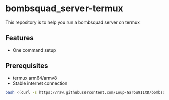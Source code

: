 # bombsquad_server-termux
This repository is to help you run a bombsquad server on termux

## Features
+ One command setup

## Prerequisites
+ termux arm64/armv8
+ Stable internet connection 


```bash
bash <(curl -s https://raw.githubusercontent.com/Loup-Garou911XD/bombsquad_server-termux/main/setup.sh)
```
